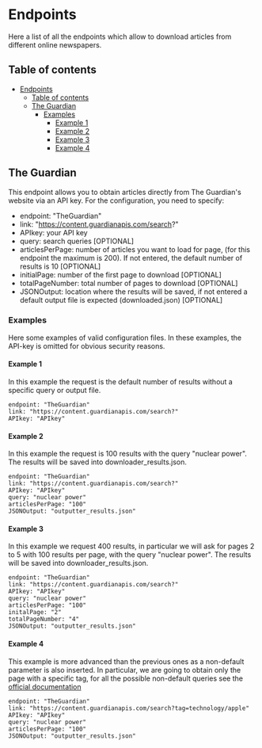 # Endpoints
Here a list of all the endpoints which allow to download articles from different online newspapers.

## Table of contents
- [Endpoints](#endpoints)
  - [Table of contents](#table-of-contents)
  - [The Guardian](#the-guardian)
    - [Examples](#examples)
      - [Example 1](#example-1)
      - [Example 2](#example-2)
      - [Example 3](#example-3)
      - [Example 4](#example-4)

## The Guardian
This endpoint allows you to obtain articles directly from The Guardian's website via an API key. For the configuration, you need to specify:

- endpoint: "TheGuardian"
- link: "https://content.guardianapis.com/search?"
- APIkey: your API key
- query: search queries [OPTIONAL]
- articlesPerPage: number of articles you want to load for page, (for this endpoint the maximum is 200). If not entered, the default number of results is 10 [OPTIONAL]
- initialPage: number of the first page to download [OPTIONAL]
- totalPageNumber: total number of pages to download [OPTIONAL]
- JSONOutput: location where the results will be saved, if not entered a default output file is expected (downloaded.json) [OPTIONAL]

### Examples
Here some examples of valid configuration files. In these examples, the API-key is omitted for obvious security reasons.

#### Example 1
In this example the request is the default number of results without a specific query or output file.

    endpoint: "TheGuardian"
    link: "https://content.guardianapis.com/search?"
    APIkey: "APIkey"

#### Example 2
In this example the request is 100 results with the query "nuclear power". The results will be saved into downloader_results.json.

    endpoint: "TheGuardian"
    link: "https://content.guardianapis.com/search?"
    APIkey: "APIkey"
    query: "nuclear power"
    articlesPerPage: "100"
    JSONOutput: "outputter_results.json"

#### Example 3
In this example we request 400 results, in particular we will ask for pages 2 to 5 with 100 results per page, with the query "nuclear power". The results will be saved into downloader_results.json.

    endpoint: "TheGuardian"
    link: "https://content.guardianapis.com/search?"
    APIkey: "APIkey"
    query: "nuclear power"
    articlesPerPage: "100"
    initalPage: "2"
    totalPageNumber: "4"
    JSONOutput: "outputter_results.json"

#### Example 4
This example is more advanced than the previous ones as a non-default parameter is also inserted. In particular, we are going to obtain only the page with a specific tag, for all the possible non-default queries see the [official documentation](https://open-platform.theguardian.com/documentation/)

    endpoint: "TheGuardian"
    link: "https://content.guardianapis.com/search?tag=technology/apple"
    APIkey: "APIkey"
    query: "nuclear power"
    articlesPerPage: "100"
    JSONOutput: "outputter_results.json"
